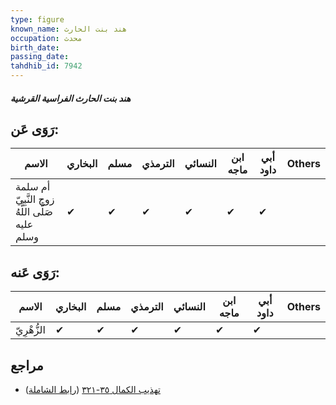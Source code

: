 ```yaml
---
type: figure
known_name: هند بنت الحارث
occupation: محدث
birth_date:
passing_date:
tahdhib_id: 7942
---
```

##### هند بنت الحارث الفراسية القرشية

## رَوَى عَن:
| الاسم                                          | البخاري | مسلم | الترمذي | النسائي | ابن ماجه | أبي داود | Others |
| ---------------------------------------------- | ------- | ---- | ------- | ------- | -------- | -------- | ------ |
| أم سلمة زوج النَّبِيّ صَلَّى اللَّهُ عليه وسلم | ✔       | ✔    | ✔       | ✔       | ✔        | ✔        |        |
## رَوَى عَنه:
| الاسم       | البخاري | مسلم | الترمذي | النسائي | ابن ماجه | أبي داود | Others |
| ----------- | ------- | ---- | ------- | ------- | -------- | -------- | ------ |
| الزُّهْرِيّ | ✔       | ✔    | ✔       | ✔       | ✔        | ✔        |        |
## مراجع
- [تهذيب الكمال ٣٥-٣٢١](obsidian://open?vault=Tahdhib-al-Kamal&file=Figures/٧٩٤٢-هند%20بنت%20الحارث%20الفراسية%20القرشية) ([رابط الشاملة](https://shamela.ws/book/3722/18920))